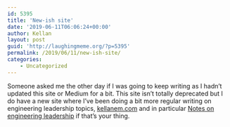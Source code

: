 ```yaml
---
id: 5395
title: 'New-ish site'
date: '2019-06-11T06:06:24+00:00'
author: Kellan
layout: post
guid: 'http://laughingmeme.org/?p=5395'
permalink: /2019/06/11/new-ish-site/
categories:
    - Uncategorized
---
```


Someone asked me the other day if I was going to keep writing as I hadn’t updated this site or Medium for a bit. This site isn’t totally deprecated but I do have a new site where I’ve been doing a bit more regular writing on engineering leadership topics, [kellanem.com](https://kellanem.com/) and in particular [Notes on engineering leadership](https://kellanem.com/notes/) if that’s your thing.